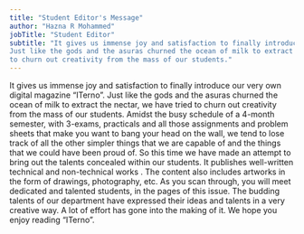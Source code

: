 ```yaml
---
title: "Student Editor's Message"
author: "Hazna R Mohammed"
jobTitle: "Student Editor"
subtitle: "It gives us immense joy and satisfaction to finally introduce our very own digital magazine “ITerno”.
Just like the gods and the asuras churned the ocean of milk to extract the nectar, we have tried
to churn out creativity from the mass of our students."
---
```


It gives us immense joy and satisfaction to finally introduce our very own digital magazine “ITerno”.
Just like the gods and the asuras churned the ocean of milk to extract the nectar, we have tried
to churn out creativity from the mass of our students.
Amidst the busy schedule of a 4-month semester, with 3-exams, practicals and all those
assignments and problem sheets that make you want to bang your
head on the wall, we tend to lose track of all the other simpler things
that we are capable of and the things that we could have been proud of.
So this time we have made an attempt to bring out the talents concealed within our students.
It publishes well-written technical and non-technical works . The content also includes
artworks in the form of drawings, photography, etc.
As you scan through, you will meet dedicated and talented students, in the
pages of this issue.
The budding talents of our department have expressed their
ideas and talents in a very creative way.
A lot of effort has gone into the making of it.
We hope you enjoy reading “ITerno”.
